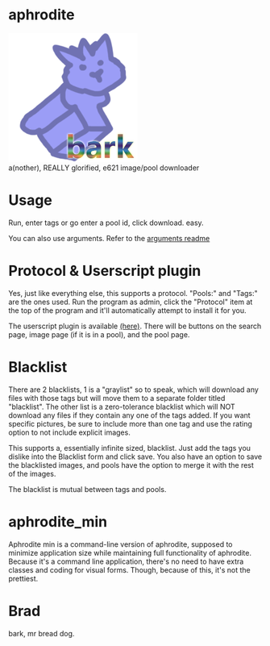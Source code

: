 # aphrodite
![bark bark, good dog.](https://raw.githubusercontent.com/murrty/aphrodite/master/aphrodite/Resources/Brad.png)  
a(nother), REALLY glorified, e621 image/pool downloader

# Usage
Run, enter tags or go enter a pool id, click download. easy.

You can also use arguments. Refer to the [arguments readme](https://github.com/murrty/aphrodite/blob/master/ARGUMENTS.md)

# Protocol & Userscript plugin
Yes, just like everything else, this supports a protocol. "Pools:" and "Tags:" are the ones used. Run the program as admin, click the "Protocol" item at the top of the program and it'll automatically attempt to install it for you.

The userscript plugin is available [(here)](https://github.com/murrty/aphrodite/raw/master/addons/aphrodite.user.js). There will be buttons on the search page, image page (if it is in a pool), and the pool page.

# Blacklist
There are 2 blacklists, 1 is a "graylist" so to speak, which will download any files with those tags but will move them to a separate folder titled "blacklist". The other list is a zero-tolerance blacklist which will NOT download any files if they contain any one of the tags added. If you want specific pictures, be sure to include more than one tag and use the rating option to not include explicit images.

This supports a, essentially infinite sized, blacklist. Just add the tags you dislike into the Blacklist form and click save. You also have an option to save the blacklisted images, and pools have the option to merge it with the rest of the images.

The blacklist is mutual between tags and pools.

# aphrodite_min
Aphrodite min is a command-line version of aphrodite, supposed to minimize application size while maintaining full functionality of aphrodite. Because it's a command line application, there's no need to have extra classes and coding for visual forms. Though, because of this, it's not the prettiest.

# Brad
bark, mr bread dog.
